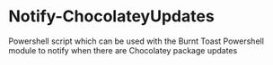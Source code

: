 # Notify-ChocolateyUpdates
Powershell script which can be used with the Burnt Toast Powershell module to notify when there are Chocolatey package updates
